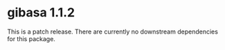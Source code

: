 # gibasa 1.1.2

This is a patch release. There are currently no downstream dependencies for this package.
